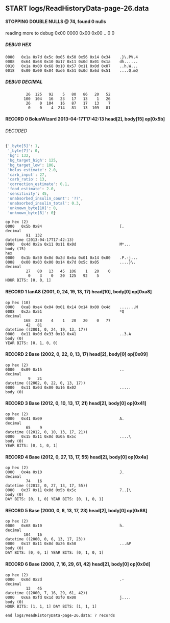 ## START logs/ReadHistoryData-page-26.data
#### STOPPING DOUBLE NULLS @ 74, found 0 nulls
reading more to debug 0x00
    0000   0x00 0x00                                  ..
              0    0
##### DEBUG HEX
    0000   0x1a 0x7d 0x5c 0x05 0x50 0x56 0x14 0x34    .}\.PV.4
    0008   0x64 0x68 0x10 0x17 0x11 0x0d 0x01 0x1a    dh......
    0010   0x1a 0x00 0x68 0x10 0x57 0x11 0x0d 0x07    ..h.W...
    0018   0x00 0x00 0x04 0xd6 0x51 0x0d 0x6d 0x51    ....Q.mQ
##### DEBUG DECIMAL
             26  125   92    5   80   86   20   52
            100  104   16   23   17   13    1   26
             26    0  104   16   87   17   13    7
              0    0    4  214   81   13  109   81
#### RECORD 0 BolusWizard 2013-04-17T17:42:13 head[2], body[15] op[0x5b]
###### DECODED
```python
{'_byte[5]': 1,
 '_byte[7]': 0,
 'bg': 132,
 'bg_target_high': 125,
 'bg_target_low': 106,
 'bolus_estimate': 2.0,
 'carb_input': 27,
 'carb_ratio': 13,
 'correction_estimate': 0.1,
 'food_estimate': 2.0,
 'sensitivity': 45,
 'unabsorbed_insulin_count': '??',
 'unabsorbed_insulin_total': 0.3,
 'unknown_byte[10]': 0,
 'unknown_byte[8]': 0}
```
    op hex (2)
    0000   0x5b 0x84                                  [.
    decimal
             91  132
    datetime (2013-04-17T17:42:13)
    0000   0x4d 0x2a 0x11 0x11 0x0d                   M*...
    body (15)
    hex
    0000   0x1b 0x50 0x0d 0x2d 0x6a 0x01 0x14 0x00    .P.-j...
    0008   0x00 0x03 0x00 0x14 0x7d 0x5c 0x05         ....}\.
    decimal
             27   80   13   45  106    1   20    0
              0    3    0   20  125   92    5
    HOUR BITS: [0, 0, 1]
#### RECORD 1 IanA8 (2001, 0, 24, 19, 13, 17) head[10], body[0] op[0xa8]

    op hex (10)
    0000   0xa8 0xe4 0x04 0x01 0x14 0x14 0x00 0x4d    .......M
    0008   0x2a 0x51                                  *Q
    decimal
            168  228    4    1   20   20    0   77
             42   81
    datetime ((2001, 0, 24, 19, 13, 17))
    0000   0x11 0x0d 0x33 0x18 0x41                   ..3.A
    body (0)
    YEAR BITS: [0, 1, 0, 0]
#### RECORD 2 Base (2002, 0, 22, 0, 13, 17) head[2], body[0] op[0x09]

    op hex (2)
    0000   0x09 0x15                                  ..
    decimal
              9   21
    datetime ((2002, 0, 22, 0, 13, 17))
    0000   0x11 0x0d 0x00 0x16 0x02                   .....
    body (0)

#### RECORD 3 Base (2012, 0, 10, 13, 17, 21) head[2], body[0] op[0x41]

    op hex (2)
    0000   0x41 0x09                                  A.
    decimal
             65    9
    datetime ((2012, 0, 10, 13, 17, 21))
    0000   0x15 0x11 0x0d 0x0a 0x5c                   ....\
    body (0)
    YEAR BITS: [0, 1, 0, 1]
#### RECORD 4 Base (2012, 0, 27, 13, 17, 55) head[2], body[0] op[0x4a]

    op hex (2)
    0000   0x4a 0x10                                  J.
    decimal
             74   16
    datetime ((2012, 0, 27, 13, 17, 55))
    0000   0x37 0x11 0x0d 0x5b 0x5c                   7..[\
    body (0)
    DAY BITS: [0, 1, 0] YEAR BITS: [0, 1, 0, 1]
#### RECORD 5 Base (2000, 0, 6, 13, 17, 23) head[2], body[0] op[0x68]

    op hex (2)
    0000   0x68 0x10                                  h.
    decimal
            104   16
    datetime ((2000, 0, 6, 13, 17, 23))
    0000   0x17 0x11 0x0d 0x26 0x50                   ...&P
    body (0)
    DAY BITS: [0, 0, 1] YEAR BITS: [0, 1, 0, 1]
#### RECORD 6 Base (2000, 7, 16, 29, 61, 42) head[2], body[0] op[0x0d]

    op hex (2)
    0000   0x0d 0x2d                                  .-
    decimal
             13   45
    datetime ((2000, 7, 16, 29, 61, 42))
    0000   0x6a 0xfd 0x1d 0xf0 0x00                   j....
    body (0)
    HOUR BITS: [1, 1, 1] DAY BITS: [1, 1, 1]
`end logs/ReadHistoryData-page-26.data: 7 records`
